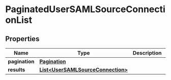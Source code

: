 

# PaginatedUserSAMLSourceConnectionList


## Properties

| Name | Type | Description | Notes |
|------------ | ------------- | ------------- | -------------|
|**pagination** | [**Pagination**](Pagination.md) |  |  |
|**results** | [**List&lt;UserSAMLSourceConnection&gt;**](UserSAMLSourceConnection.md) |  |  |



